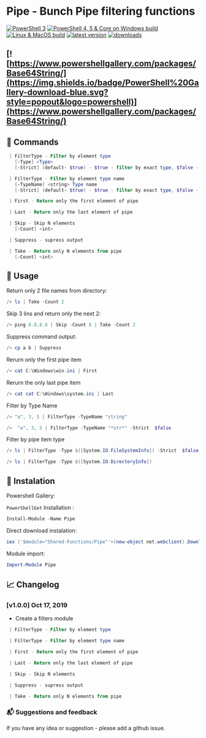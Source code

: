 # Pipe - Bunch Pipe filtering functions

[![PowerShell 3](https://dev.azure.com/Stadub-Gh/PowershellScripts/_apis/build/status/SharedFunctions?branchName=master)](https://dev.azure.com/Stadub-Gh/PowershellScripts/_build/latest?definitionId=6&branchName=master)
[![PowerShell 4, 5 & Core on Windows build](https://ci.appveyor.com/api/projects/status/7nunpf138bmp7ogf/branch/master?svg=true)](https://ci.appveyor.com/project/stadub/powershellscripts-v9ncj/branch/master)
[![Linux & MacOS build](https://img.shields.io/travis/stadub/PowershellScripts/master.svg?label=linux/macos+build)](https://travis-ci.org/stadub/PowershellScripts)
[![latest version](https://img.shields.io/powershellgallery/v/Base64String.svg?label=latest+version)](https://www.powershellgallery.com/packages/Base64String/)
[![downloads](https://img.shields.io/powershellgallery/dt/Base64String.svg?label=downloads)](https://www.powershellgallery.com/packages/Base64String)
<!-- [Documentation](https://powershellscripts.readthedocs.io/en/latest/) -->
[![https://www.powershellgallery.com/packages/Base64String/](https://img.shields.io/badge/PowerShell%20Gallery-download-blue.svg?style=popout&logo=powershell)](https://www.powershellgallery.com/packages/Base64String/)
---------------------

<!-- ![ConsoleDemo](https://github.com/stadub/PowershellScripts/raw/master/Shared-Functions/Pipe/Assets/demo.gif) -->

## 📘 Commands

```powershell
 | FilterType - Filter by element type
   [-Type] <Type>
   [-Strict] (default- $true) - $true - filter by exact type, $false - any assigname type

 | FilterType - Filter by element type name
   [-TypeName] <string> Type name
   [-Strict] (default- $true) - $true - filter by exact type, $false - 'like' comparision used

```

```powershell
 | First - Return only the first element of pipe
```

```powershell
 | Last - Return only the last element of pipe
```

```powershell
 | Skip - Skip N elements
   [-Count] <int>
```

```powershell
 | Suppress - supress output
```

```powershell
 | Take - Return only N elements from pipe
   [-Count] <int>
```

<!-- ## ⚡ Aliases

| Cmdlet           | Alias |
| -----------------|:-----:|
| ConvertTo-Base64String   | encode64   |
| ConvertFrom-Base64String | decode64    | -->

## 📃 Usage

Return only 2 file names from directory:

```powershell
/> ls | Take -Count 2
```

Skip 3 lins and return only the next 2:

```powershell
/> ping 8.8.8.8 | Skip -Count 8 | Take -Count 2
```

Suppress command output:

```powershell
/> cp a b | Suppress
```

Rerurn only the first pipe item

```powershell
/> cat C:\Windows\win.ini | First
```

Rerurn the only last pipe item

```powershell
/> cat cat C:\Windows\system.ini | Last
```

Filter by Type Name

```powershell
/> "a", 3, 5 | FilterType -TypeName "string"

/>  "a", 3, 5 | FilterType -TypeName "*str*" -Strict  $false
```

Filter by pipe item type

```powershell
/> ls | FilterType -Type $([System.IO.FileSystemInfo]) -Strict  $false

/> ls | FilterType -Type $([System.IO.DirectoryInfo])
```

## 🔨 Instalation

Powershell Gallery:

`PowerShellGet` Installation :

```powershell
Install-Module -Name Pipe
```

Direct download instalation:

```powershell
iex ('$module="Shared-Functions/Pipe"'+(new-object net.webclient).DownloadString('https://raw.githubusercontent.com/stadub/PowershellScripts/master/install.ps1'))
```

Module import:

```powershell
Import-Module Pipe
```

## 📈 Changelog

### [v1.0.0] Oct 17, 2019

* Create a filters module

```powershell
 | FilterType - Filter by element type

 | FilterType - Filter by element type name

 | First - Return only the first element of pipe

 | Last - Return only the last element of pipe

 | Skip - Skip N elements

 | Suppress - supress output

 | Take - Return only N elements from pipe
```

### 📬 Suggestions and feedback

If you have any idea or suggestion - please add a github issue.
